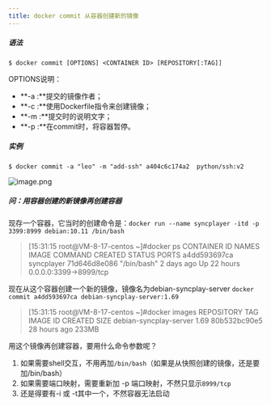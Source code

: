 ```yaml
---
title: docker commit 从容器创建新的镜像
---
```




##### 语法

```shell
$ docker commit [OPTIONS] <CONTAINER ID> [REPOSITORY[:TAG]]
```
OPTIONS说明：

- **-a :**提交的镜像作者；
- **-c :**使用Dockerfile指令来创建镜像；
- **-m :**提交时的说明文字；
- **-p :**在commit时，将容器暂停。

##### 实例
```shell
$ docker commit -a "leo" -m "add-ssh" a404c6c174a2  python/ssh:v2
```
![image.png](https://leo-1258140835.cos.ap-guangzhou.myqcloud.com/blogimages/1603295240020-c6171635-9928-4a1f-9e6e-383ee43dd6a6.png)

##### 问：用容器创建的新镜像再创建容器
现存一个容器，它当时的创建命令是：`docker run --name syncplayer -itd -p 3399:8999 debian:10.11 /bin/bash`
> [15:31:15 root@VM-8-17-centos ~]#docker ps
> CONTAINER ID    NAMES       IMAGE               COMMAND        CREATED         STATUS              PORTS              a4dd593697ca    syncplayer   71d646d8e086     "/bin/bash"      2 days ago      Up 22 hours      0.0.0.0:3399->8999/tcp                        


现在从这个容器创建一个新的镜像，镜像名为debian-syncplay-server
`docker commit a4dd593697ca debian-syncplay-server:1.69`
> [15:31:15 root@VM-8-17-centos ~]#docker images
> REPOSITORY               TAG                 IMAGE ID            CREATED             SIZE
> debian-syncplay-server   1.69                80b532bc90e5        28 hours ago        233MB


用这个镜像再创建容器，要用什么命令参数呢？

1. 如果需要shell交互，不用再加`/bin/bash`（如果是从快照创建的镜像，还是要加/bin/bash）
1. 如果需要端口映射，需要重新加 -p 端口映射，不然只显示`8999/tcp`
1. 还是得要有-i 或 -t其中一个，不然容器无法启动
